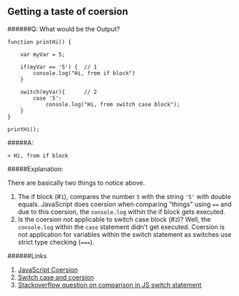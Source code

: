 
## Getting a taste of coersion
 

######Q: What would be the Output?

```
function printHi() {

    var myVar = 5; 

    if(myVar == '5') {  // 1
        console.log("Hi, from if block")
    }
    
    switch(myVar){		// 2
        case '5':
        	console.log("Hi, from switch case block");        
    }
}

printHi(); 
```

#####A: 

```
> Hi, from if block
````

#####Explanation: 

There are basically two things to notice above. 

1. The if block (#`1`), compares the number `5` with the string `'5'` with double equals. JavaScript does coersion when comparing "things" using `==` and due to this coersion, the `console.log` within the if block gets executed. 
2. Is the coersion not applicable to switch case block (#`2`)? Well, the `console.log` within the `case` statement didn't get executed. Coersion is not application for variables within the switch statement as switches use strict type checking (`===`).

######Links
1. [JavaScript Coersion](https://github.com/getify/You-Dont-Know-JS/blob/master/types%20%26%20grammar/ch4.md)
2. [Switch case and coersion](http://qfox.nl/notes/110)
3. [Stackoverflow question on comparison in JS switch statement](http://stackoverflow.com/questions/6989902/is-it-safe-to-assume-strict-comparison-in-a-javascript-switch-statement)